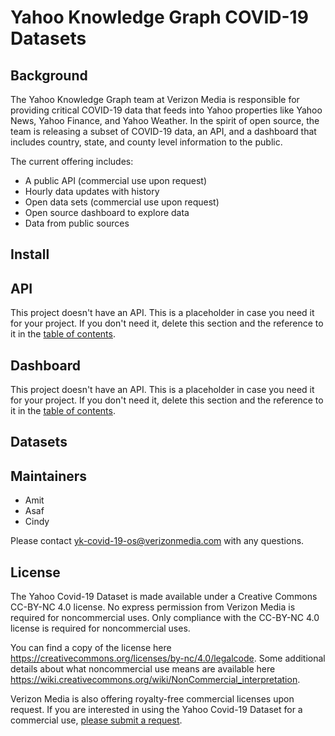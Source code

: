 # Yahoo Knowledge Graph COVID-19 Datasets

## Background

The Yahoo Knowledge Graph team at Verizon Media is responsible for providing critical COVID-19 data that feeds into Yahoo properties like Yahoo News, Yahoo Finance, and Yahoo Weather. In the spirit of open source, the team is releasing a subset of COVID-19 data, an API, and a dashboard that includes country, state, and county level information to the public. 

The current offering includes:
* A public API (commercial use upon request)
* Hourly data updates with history 
* Open data sets (commercial use upon request)
* Open source dashboard to explore data
* Data from public sources

## Install

## API

This project doesn't have an API. This is a placeholder in case you need it for your project. If you don't need it, delete this section and the reference to it in the [table of contents](#table-of-contents).

## Dashboard

This project doesn't have an API. This is a placeholder in case you need it for your project. If you don't need it, delete this section and the reference to it in the [table of contents](#table-of-contents).

## Datasets


## Maintainers

+ Amit 
+ Asaf
+ Cindy

Please contact yk-covid-19-os@verizonmedia.com with any questions.

## License

The Yahoo Covid-19 Dataset is made available under a Creative Commons CC-BY-NC 4.0 license.  No express permission from Verizon Media is required for noncommercial uses.  Only compliance with the CC-BY-NC 4.0 license is required for noncommercial uses.

You can find a copy of the license here https://creativecommons.org/licenses/by-nc/4.0/legalcode.  Some additional details about what noncommercial use means are available here https://wiki.creativecommons.org/wiki/NonCommercial_interpretation.

Verizon Media is also offering royalty-free commercial licenses upon request.  If you are interested in using the Yahoo Covid-19 Dataset for a commercial use, [please submit a request](https://docs.google.com/forms/d/e/1FAIpQLSdINfXR6S0ZmOGSvdvg4WUKzhqvDxltLoa4q4btQ4gkJokTPw/viewform).
